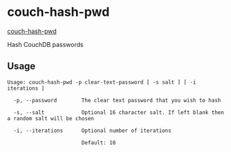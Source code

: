 # couch-hash-pwd

[couch-hash-pwd](https://github.com/redgeoff/couch-hash-pwd)

Hash CouchDB passwords

## Usage

```
Usage: couch-hash-pwd -p clear-text-password [ -s salt ] [ -i iterations ]

  -p, --password        The clear text password that you wish to hash

  -s, --salt            Optional 16 character salt. If left blank then a random salt will be chosen

  -i, --iterations      Optional number of iterations

                        Default: 10
```
